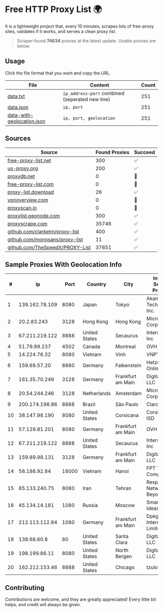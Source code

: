 
# Free HTTP Proxy List 🌍

It is a lightweight project that, every 10 minutes, scrapes lots of free-proxy sites, validates if it works, and serves a clean proxy list.


> Scraper found **74634** proxies at the latest update. Usable proxies are below.

## Usage

Click the file format that you want and copy the URL.


|File|Content|Count|
|----|-------|-----|
|[data.txt](https://raw.githubusercontent.com/themiralay/Proxy-List-World/master/data.txt)|`ip_address:port` combined (seperated new line)|251|
|[data.json](https://raw.githubusercontent.com/themiralay/Proxy-List-World/master/data.json)|`ip, port`|251|
|[data-with-geolocation.json](https://raw.githubusercontent.com/themiralay/Proxy-List-World/master/data-with-geolocation.json)|`ip, port, geolocation`|251|

## Sources

|Source|Found Proxies|Succeed|
|------|-------------|-------|
|[free-proxy-list.net](https://free-proxy-list.net)|300|✅|
|[us-proxy.org](https://www.us-proxy.org)|200|✅|
|[proxydb.net](http://proxydb.net)|0|🚫|
|[free-proxy-list.com](https://free-proxy-list.com/?page=&port=&type%5B%5D=http&type%5B%5D=https&up_time=0&search=Search)|0|🚫|
|[proxy-list.download](https://www.proxy-list.download/HTTP)|26|✅|
|[vpnoverview.com](https://vpnoverview.com/privacy/anonymous-browsing/free-proxy-servers)|0|🚫|
|[proxyscan.io](https://www.proxyscan.io)|0|🚫|
|[proxylist.geonode.com](https://proxylist.geonode.com/api/proxy-list?limit=300&page=1&sort_by=lastChecked&sort_type=desc&protocols=http,https)|300|✅|
|[proxyscrape.com](https://api.proxyscrape.com/v2/?request=displayproxies&protocol=http&timeout=10000&country=all&ssl=all&anonymity=all)|35746|✅|
|[github.com/clarketm/proxy-list](https://raw.githubusercontent.com/clarketm/proxy-list/master/proxy-list-raw.txt)|400|✅|
|[github.com/monosans/proxy-list](https://raw.githubusercontent.com/monosans/proxy-list/main/proxies/http.txt)|11|✅|
|[github.com/TheSpeedX/PROXY-List](https://raw.githubusercontent.com/TheSpeedX/PROXY-List/master/http.txt)|37651|✅|


## Sample Proxies With Geolocation Info

|#|Ip|Port|Country|City|Internet Service Provider|
|-|--|----|-------|----|-------------------------|
|1|139.162.78.109|8080|Japan|Tokyo|Akamai Technologies, Inc.|
|2|20.2.83.243|3128|Hong Kong|Hong Kong|Microsoft Corporation|
|3|67.211.219.122|8888|United States|Secaucus|Interserver, Inc|
|4|51.79.99.237|4502|Canada|Montreal|OVH SAS|
|5|14.224.76.32|8080|Vietnam|Vinh|VNPT|
|6|159.69.57.20|8880|Germany|Falkenstein|Hetzner Online GmbH|
|7|161.35.70.249|3128|Germany|Frankfurt am Main|DigitalOcean, LLC|
|8|20.54.244.246|3128|Netherlands|Amsterdam|Microsoft Corporation|
|9|200.174.198.86|8888|Brazil|São Paulo|Claro S.A|
|10|38.147.98.190|8080|United States|Corsicana|Corsicana ISD|
|11|57.129.81.201|8080|Germany|Frankfurt am Main|OVH SAS|
|12|67.211.219.122|8888|United States|Secaucus|Interserver, Inc|
|13|159.89.98.131|3128|Germany|Frankfurt am Main|DigitalOcean, LLC|
|14|58.186.92.84|16000|Vietnam|Hanoi|FPT Telecom Company|
|15|85.133.240.75|8080|Iran|Tehran|Respina Networks & Beyond PJSC|
|16|45.134.14.181|1080|Russia|Moscow|Smart Digital Ideas DOO|
|17|212.113.112.84|1080|Germany|Frankfurt am Main|DpkgSoft International Limited|
|18|138.68.60.8|80|United States|Santa Clara|DigitalOcean, LLC|
|19|198.199.86.11|8080|United States|North Bergen|DigitalOcean, LLC|
|20|162.212.153.46|8888|United States|Chicago|tzulo, inc.|



## Contributing

Contributions are welcome, and they are greatly appreciated! Every
little bit helps, and credit will always be given.

